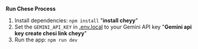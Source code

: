 **Run Chese Process**
1. Install dependencies:
   `npm install` "**install cheyy**"
2. Set the `GEMINI_API_KEY` in [.env.local](.env.local) to your Gemini API key "**Gemini api key create chesi link cheyy**"
3. Run the app:
   `npm run dev`
